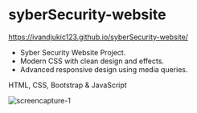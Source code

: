 # syberSecurity-website
https://ivandjukic123.github.io/syberSecurity-website/

- Syber Security Website Project.
- Modern CSS with clean design and effects.
- Advanced responsive design using media queries.

HTML, CSS, Bootstrap & JavaScript


![screencapture-1](https://user-images.githubusercontent.com/98217204/150638864-7aed7d01-c53f-4a8e-a216-df924acda067.png)
